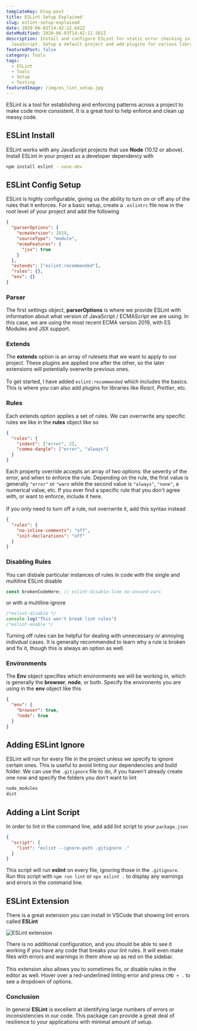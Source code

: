 ```yaml
---
templateKey: blog-post
title: ESLint Setup Explained
slug: eslint-setup-explained
date: 2020-06-03T14:42:12.642Z
dateModified: 2020-06-03T14:42:11.561Z
description: Install and configure ESLint for static error checking in
  JavaScript. Setup a default project and add plugins for various libraries.
featuredPost: false
category: Tools
tags:
  - ESLint
  - Tools
  - Setup
  - Testing
featuredImage: /img/es_lint_setup.jpg
---
```

ESLint is a tool for establishing and enforcing patterns across a project to make code
more consistent. It is a great tool to help enforce and clean up messy code.

## ESLint Install

ESLint works with any JavaScript projects that use **Node** (10.12 or above). Install
ESLint in your project as a developer dependency with

```bash
npm install eslint --save-dev
```

## ESLint Config Setup

ESLint is highly configurable, giving us the ability to turn on or off any of the rules
that it enforces. For a basic setup, create a `.eslintrc` file now in the root level of
your project and add the following

```json
{
  "parserOptions": {
    "ecmaVersion": 2019,
    "sourceType": "module",
    "ecmaFeatures": {
      "jsx": true
    }
  },
  "extends": ["eslint:recommended"],
  "rules": {},
  "env": {}
}
```

### Parser

The first settings object, **parserOptions** is where we provide ESLint with information
about what version of JavaScript / ECMAScript we are using. In this case, we are using the
most recent ECMA version 2019, with ES Modules and JSX support.

### Extends

The **extends** option is an array of rulesets that we want to apply to our project. These
plugins are applied one after the other, so the later extensions will potentially
overwrite previous ones.  
&nbsp;  
To get started, I have added `eslint:recommended` which includes the basics. This is where
you can also add plugins for libraries like _React_, _Prettier_, etc.

### Rules

Each extends option applies a set of rules. We can overrwrite any specific rules we like
in the **rules** object like so

```json
{
  "rules": {
    "indent": ["error", 2],
    "comma-dangle": ["error", "always"]
  }
}
```

Each property override accepts an array of two options: the severity of the error, and
when to enforce the rule. Depending on the rule, the first value is generally `"error"` or
`"warn` while the second value is `"always"`, `"none"`, a numerical value, etc. If you
ever find a specific rule that you don't agree with, or want to enforce, include it
here.  
&nbsp;  
If you only need to turn off a rule, not overrwrite it, add this syntax instead

```json
{
  "rules": {
    "no-inline-comments": "off",
    "init-declarations": "off"
  }
}
```

### Disabling Rules

You can disbale particular instances of rules in code with the single and multiline ESLint
disable

```javascript
const brokenCodeHere; // eslint-disable-line no-unused-vars
```

or with a multiline ignore

```javascript
/*eslint-disable */
console.log("This won't break lint rules")
/*eslint-enable */
```

Turning off rules can be helpful for dealing with unnecessary or annoying indivdual cases.
It is generally recommended to learn why a rule is broken and fix it, though this is
always an option as well.

### Environments

The **Env** object specifies which environments we will be working in, which is generally
the **browser**, **node**, or both. Specify the environents you are using in the **env**
object like this

```json
{
  "env": {
    "browser": true,
    "node": true
  }
}
```

## Adding ESLint Ignore

ESLint will run for every file in the project unless we specify to ignore certain ones.
This is useful to avoid linting our dependencies and build folder. We can use the
`.gitignore` file to do, if you haven't already create one now and specify the folders you
don't want to lint

```bash
node_modules
dist
```

## Adding a Lint Script

In order to lint in the command line, add add lint script to your `package.json`

```json
{
  "script": {
    "lint": "eslint --ignore-path .gitignore ."
  }
}
```

This script will run **eslint** on every file, ignoring those in the `.gitignore`. &nbsp;
Run this script with `npm run lint` or `npx eslint .` to display any warnings and errors
in the command line.

## ESLint Extension

There is a great extension you can install in VSCode that showing lint errors called
**ESLint**

![ESLint extension](/img/eslint_vscode_extension.jpg)

There is no additional configuration, and you should be able to see it working if you have
any code that breaks your lint rules. It will even make files with errors and warnings in
them show up as red on the sidebar.  
&nbsp;  
This extension also allows you to sometimes fix, or disable rules in the editor as well.
Hover over a red-underlined linting error and press `CMD + .` to see a dropdown of
options.

### Conclusion

In general **ESLint** is excellent at identifying large numbers of errors or
inconsistencies in our code. This package can provide a great deal of resilience to your
applications with minimal amount of setup.
